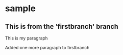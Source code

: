 # sample

<h2>This is from the 'firstbranch' branch</h2>
<div>
  <p>This is my paragraph<p>
  <p>Added one more paragraph to firstbranch</p>
</div>
